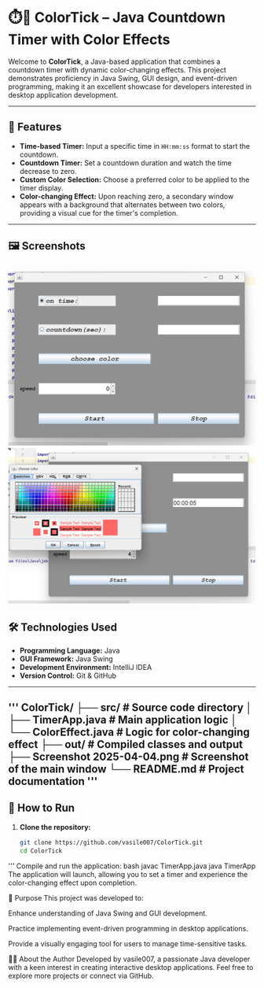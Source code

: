 # ⏱️🎨 ColorTick – Java Countdown Timer with Color Effects

Welcome to **ColorTick**, a Java-based application that combines a countdown timer with dynamic color-changing effects. This project demonstrates proficiency in Java Swing, GUI design, and event-driven programming, making it an excellent showcase for developers interested in desktop application development.

---

## 🚀 Features

- **Time-based Timer:** Input a specific time in `HH:mm:ss` format to start the countdown.
- **Countdown Timer:** Set a countdown duration and watch the time decrease to zero.
- **Custom Color Selection:** Choose a preferred color to be applied to the timer display.
- **Color-changing Effect:** Upon reaching zero, a secondary window appears with a background that alternates between two colors, providing a visual cue for the timer's completion.

---

## 🖼️ Screenshots

![Main Timer Window](https://github.com/vasile007/ColorTick/blob/main/Screenshot%202025-04-04%20132213.png)
![Secondary Window with Color Effect](https://github.com/vasile007/ColorTick/blob/main/Screenshot%202025-04-04%20132309.png)
---
## 🛠️ Technologies Used

- **Programming Language:** Java
- **GUI Framework:** Java Swing
- **Development Environment:** IntelliJ IDEA
- **Version Control:** Git & GitHub

---
'''
ColorTick/
├── src/ # Source code directory
│ ├── TimerApp.java # Main application logic
│ └── ColorEffect.java # Logic for color-changing effect
├── out/ # Compiled classes and output
├── Screenshot 2025-04-04.png # Screenshot of the main window
└── README.md # Project documentation
'''
---

## 🚀 How to Run

1. **Clone the repository:**

   ```bash
   git clone https://github.com/vasile007/ColorTick.git
   cd ColorTick
'''
Compile and run the application:
bash
javac TimerApp.java
java TimerApp
The application will launch, allowing you to set a timer and experience the color-changing effect upon completion.

🧠 Purpose
This project was developed to:

Enhance understanding of Java Swing and GUI development.

Practice implementing event-driven programming in desktop applications.

Provide a visually engaging tool for users to manage time-sensitive tasks.

👨‍💻 About the Author
Developed by vasile007, a passionate Java developer with a keen interest in creating interactive desktop applications.
Feel free to explore more projects or connect via GitHub.



